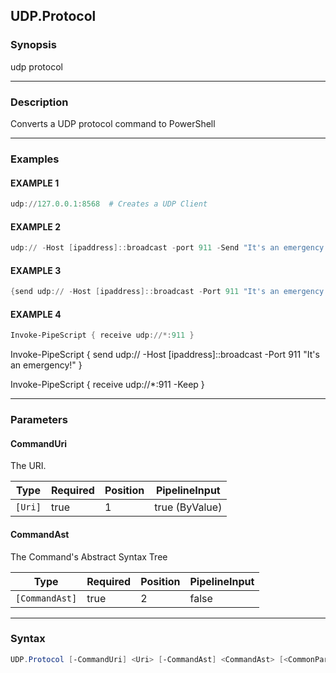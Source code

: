 UDP.Protocol
------------




### Synopsis
udp protocol



---


### Description

Converts a UDP protocol command to PowerShell



---


### Examples
#### EXAMPLE 1
```PowerShell
udp://127.0.0.1:8568  # Creates a UDP Client
```

#### EXAMPLE 2
```PowerShell
udp:// -Host [ipaddress]::broadcast -port 911 -Send "It's an emergency!"
```

#### EXAMPLE 3
```PowerShell
{send udp:// -Host [ipaddress]::broadcast -Port 911 "It's an emergency!"}.Transpile()
```

#### EXAMPLE 4
```PowerShell
Invoke-PipeScript { receive udp://*:911 }
```
Invoke-PipeScript { send udp:// -Host [ipaddress]::broadcast -Port 911 "It's an emergency!" }

Invoke-PipeScript { receive udp://*:911 -Keep }


---


### Parameters
#### **CommandUri**

The URI.






|Type   |Required|Position|PipelineInput |
|-------|--------|--------|--------------|
|`[Uri]`|true    |1       |true (ByValue)|



#### **CommandAst**

The Command's Abstract Syntax Tree






|Type          |Required|Position|PipelineInput|
|--------------|--------|--------|-------------|
|`[CommandAst]`|true    |2       |false        |





---


### Syntax
```PowerShell
UDP.Protocol [-CommandUri] <Uri> [-CommandAst] <CommandAst> [<CommonParameters>]
```
